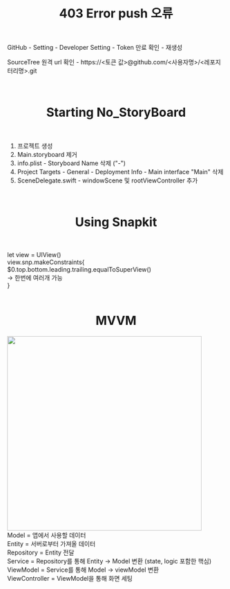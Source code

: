 # <div align="center"> 403 Error push 오류 </div>
</br>

GitHub - Setting - Developer Setting - Token 만료 확인 - 재생성

SourceTree 원격 url 확인 - https://<토큰 값>@github.com/<사용자명>/<레포지터리명>.git

</br>

# <div align="center"> Starting No_StoryBoard </div>
</br>

1. 프로젝트 생성
2. Main.storyboard 제거
3. info.plist - Storyboard Name 삭제 ("-")
4. Project Targets - General - Deployment Info - Main interface "Main" 삭제
5. SceneDelegate.swift - windowScene 및 rootViewController 추가

</br>

# <div align="center"> Using Snapkit </div>
</br>

let view = UIView() </br>
view.snp.makeConstraints{ </br>
    $0.top.bottom.leading.trailing.equalToSuperView() </br>
    -> 한번에 여러개 가능 </br>
} 
</br></br>
# <div align="center"> MVVM </div>

<img width="450" src="https://img1.daumcdn.net/thumb/R1280x0/?scode=mtistory2&fname=https%3A%2F%2Fblog.kakaocdn.net%2Fdn%2FOwzzZ%2FbtqARwRQICN%2FcVfDt48KVNpEZEASIjoMq0%2Fimg.png">

</br>
Model = 앱에서 사용할 데이터 </br>
Entity = 서버로부터 가져올 데이터 </br>
Repository = Entity 전달 </br>
Service = Repository를 통해 Entity -> Model 변환 (state, logic 포함한 핵심) </br>
ViewModel = Service를 통해 Model -> viewModel 변환 </br>
ViewController = ViewModel을 통해 화면 세팅 </br>
 
